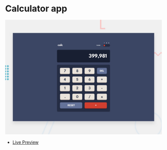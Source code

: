 # Calculator app

![Design preview for the Calculator app coding challenge](./design/desktop-preview.jpg)
- [Live Preview](https://classy-calculatorapp.netlify.app/)